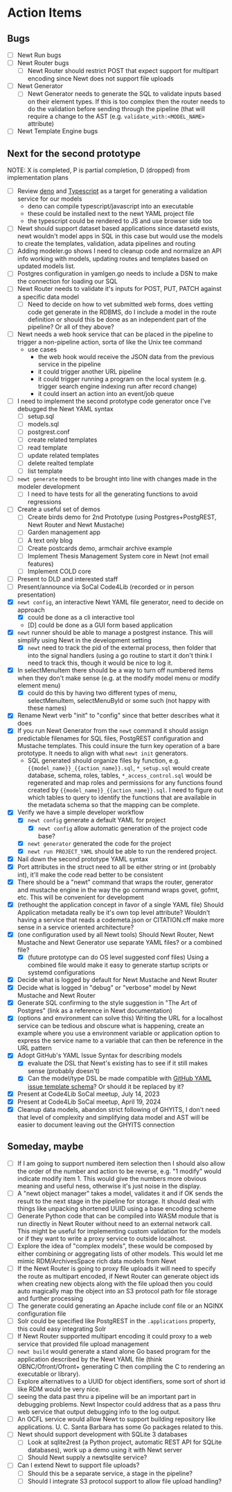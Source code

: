 
# Action Items

## Bugs

- [ ] Newt Run bugs
- [ ] Newt Router bugs
  - [ ] Newt Router should restrict POST that expect support for multipart encoding since Newt does not support file uploads
- [ ] Newt Generator
  - [ ] Newt Generator needs to generate the SQL to validate inputs based on their element types. If this is too complex then the router needs to do the validation before sending through the pipeline (that will require a change to the AST (e.g. `validate_with:<MODEL_NAME>` attribute)
- [ ] Newt Template Engine bugs

## Next for the second prototype 

NOTE: X is completed, P is partial completion, D (dropped) from implementation plans

- [ ] Review [deno](https://deno.land) and [Typescript](https://typescript.org) as a target for generating a validation service for our models
    - deno can compile typescript/javascript into an executable
    - these could be installed next to the newt YAML project file
    - the typescript could be rendered to JS and use browser side too
- [ ] Newt should support dataset based applications since datasetd exists, newt wouldn't model apps in SQL in this case but would use the models to create the templates, validation, adata pipelines and routing
- [ ] Adding modeler.go shows I need to cleanup code and normalize an API info working with models, updating routes and templates based on updated models list.
- [ ] Postgres configuration in yamlgen.go needs to include a DSN to make the connection for loading our SQL
- [ ] Newt Router needs to validate it's inputs for POST, PUT, PATCH against a specific data model
    - [ ] Need to decide on how to vet submitted web forms, does vetting code get generate in the RDBMS, do I include a model in the route definition or should this be done as an independent part of the pipeline? Or all of they above?
- [ ] Newt needs a web hook service that can be placed in the pipeline to trigger a non-pipeline action, sorta of like the Unix tee command
  - use cases
    - the web hook would receive the JSON data from the previous service in the pipeline
    - it could trigger another URL pipeline
    - it could trigger running a program on the local system (e.g. trigger search engine indexing run after record change)
    - it could insert an action into an event/job queue
- [ ] I need to implement the second prototype code generator once I've debugged the Newt YAML syntax
  - [ ] setup.sql
  - [ ] models.sql
  - [ ] postgrest.conf
  - [ ] create related templates
  - [ ] read template
  - [ ] update related templates
  - [ ] delete realted template
  - [ ] list template
- [ ] `newt generate` needs to be brought into line with changes made in the modeler development
  - [ ] I need to have tests for all the generating functions to avoid regressions
- [ ] Create a useful set of demos
    - [ ] Create birds demo for 2nd Prototype (using Postgres+PostgREST, Newt Router and Newt Mustache)
    - [ ] Garden management app
    - [ ] A text only blog
    - [ ] Create postcards demo, armchair archive example
    - [ ] Implement Thesis Management System core in Newt (not email features)
    - [ ] Implement COLD core
- [ ] Present to DLD and interested staff
- [ ] Present/announce via SoCal Code4Lib (recorded or in person presentation)
- [X] `newt config`, an interactive Newt YAML file generator, need to decide on approach
  - [X] could be done as a cli interactive tool
  - [D] could be done as a GUI form based application
- [X] `newt` runner should be able to manage a postgrest instance. This will simplify using Newt in the development setting
  - [X] `newt` need to track the pid of the external process, then folder that into the signal handlers (using a go routine to start it don't think I need to track this, though it would be nice to log it.
- [X] In selectMenuItem there should be a way to turn off numbered items when they don't make sense (e.g. at the modify model menu or modify element menu)
    - [X] could do this by having two different types of menu, selectMenuItem, selectMenuById or some such (not happy with these names)
- [X] Rename Newt verb "init" to "config" since that better describes what it does
- [X] If you run Newt Generator from the `newt` command it should assign predictable filenames for SQL files, PostgREST configuration and Mustache templates. This could insure the turn key operation of a bare prototype. It needs to align with what `newt init` generators.
  - SQL generated should organize files by function, e.g. `{{model_name}}_{{action_name}}.sql`, `*_setup.sql` would create database, schema, roles, tables, `*_access_control.sql` would be regenerated and map roles and permissions for any functions found created by `{{model_name}}_{{action_name}}.sql`. I need to figure out which tables to query to identify the functions that are available in the metadata schema so that the mapping can be complete. 
- [X] Verify we have a simple developer workflow
  - [X] `newt config` generate a default YAML for project
    - [X] `newt config` allow automatic generation of the project code base?
  - [X] `newt generator` generated the code for the project
  - [X] `newt run PROJECT_YAML` should be able to run the rendered project.
- [X] Nail down the second prototype YAML syntax
- [X] Port attributes in the struct need to all be either string or int (probably int), it'll make the code read better to be consistent
- [X] There should be a "newt" command that wraps the router, generator and mustache engine in the way the go command wraps govet, gofmt, etc. This will be convenient for development
- [X] (rethought the application concept in favor of a single YAML file) Should Application metadata really be it's own top level attribute? Wouldn't having a service that reads a codemeta.json or CITATION.cff make more sense in a service oriented architecture?
- [X] (one configuration used by all Newt tools) Should Newt Router, Newt Mustache and Newt Generator use separate YAML files? or a combined file?
  - [X] (future prototype can do OS level suggested conf files) Using a combined file would make it easy to generate startup scripts or systemd configurations
- [X] Decide what is logged by default for Newt Mustache and Newt Router
- [X] Decide what is logged in "debug" or "verbose" model by Newt Mustache and Newt Router
- [X] Generate SQL confirming to the style suggestion in "The Art of Postgres" (link as a reference in Newt documentation)
- [X] (options and environment can solve this) Writing the URL for a localhost service can be tedious and obscure what is happening, create an example where you use a environment variable or application option to express the service name to a variable that can then be reference in the URL pattern
- [X] Adopt GitHub's YAML Issue Syntax for describing models
  - [X] evaluate the DSL that Newt's existing has to see if it still makes sense (probably doesn't)
  - [X] Can the model/type DSL be made compatible with [GitHub YAML issue template schema](https://docs.github.com/en/communities/using-templates-to-encourage-useful-issues-and-pull-requests/syntax-for-githubs-form-schema)? Or should it be replaced by it?
- [X] Present at Code4Lib SoCal meetup, July 14, 2023
- [X] Present at Code4Lib SoCal meetup, April 19, 2024
- [X] Cleanup data models, abandon strict following of GHYITS, I don't need that level of complexity and simplifying data model and AST will be easier to document leaving out the GHYITS connection

## Someday, maybe

- [ ] If I am going to support numbered item selection then I should also allow the order of the number and action to be reverse, e.g. "1 modify" would indicate modify item 1. This would give the numbers more obvious meaning and useful ness, otherwise it's just noise in the display.
- [ ] A "newt object manager" takes a model, validates it and if OK sends the result to the next stage in the pipeline for storage. It should deal with things like unpacking shortened UUID using a base encoding scheme
- [ ] Generate Python code that can be compiled into WASM module that is run directly in Newt Router without need to an external network call. This might be useful for implementing custom validation for the models or if they want to write a proxy service to outside localhost.
- [ ] Explore the idea of "complex models", these would be composed by either combining or aggregating lists of other models. This would let me mimic RDM/ArchivesSpace rich data models from Newt
- [ ] If the Newt Router is going to proxy file uploads it will need to specify the route as multipart encoded, if Newt Router can generate object ids when creating new objects along with the file upload then you could auto magically map the object into an S3 protocol path for file storage and further processing
- [ ] The generate could generating an Apache include conf file or an NGINX configuration file
- [ ] Solr could be specified like PostgREST in the `.applications` property, this could easy integrating Solr
- [ ] If Newt Router supported multipart encoding it could proxy to a web service that provided file upload management
- [ ] `newt build` would generate a stand alone Go based program for the application described by the Newt YAML file (think OBNC/Ofront/Ofront+ generating C then compiling the C to rendering an executable or library).
- [ ] Explore alternatives to a UUID for object identifiers, some sort of short id like RDM would be very nice.
- [ ] seeing the data past thru a pipeline will be an important part in debugging problems. Newt Inspector could address that as a pass thru web service that output debugging info to the log output.
- [ ] An OCFL service would allow Newt to support building repository like applications. U. C. Santa Barbara has some Go packages related to this.
- [ ] Newt should support development with SQLite 3 databases
  - [ ] Look at sqlite2rest (a Python project, automatic REST API for SQLite databases), work up a demo using it with Newt server
  - [ ] Should Newt supply a newtsqlite service?
- [ ] Can I extend Newt to support file uploads?
  - [ ] Should this be a separate service, a stage in the pipeline?
  - [ ] Should I integrate S3 protocol support to allow file upload handling?
